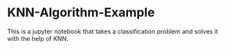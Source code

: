 # KNN-Algorithm-Example
This is a jupyter notebook that takes a classification problem and solves it with the help of KNN.

